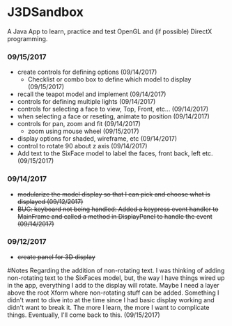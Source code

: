 # J3DSandbox
A Java App to learn, practice and test OpenGL and (if possible) DirectX programming.

### 09/15/2017
* create controls for defining options (09/14/2017)
  * Checklist or combo box to define which model to display (09/15/2017)
* recall the teapot model and implement (09/14/2017)
* controls for defining multiple lights (09/14/2017)
* controls for selecting a face to view, Top, Front, etc...  (09/14/2017)
* when selecting a face or reseting, animate to position (09/14/2017)
* controls for pan, zoom and fit   (09/14/2017)
  * zoom using mouse wheel (09/15/2017)
* display options for shaded, wireframe, etc (09/14/2017)
* control to rotate 90 about z axis (09/14/2017)
* Add text to the SixFace model to label the faces, front 
back, left etc. (09/15/2017)
### 09/14/2017
* ~~modularize the model display so that I can pick and choose what is
displayed (09/12/2017)~~
* ~~BUG: keyboard not being handled: Added a keypress event handler
to MainFrame and called a method in DisplayPanel to handle the
event (09/14/2017)~~
### 09/12/2017
* ~~create panel for 3D display~~

#Notes
Regarding the addition of non-rotating text. I was thinking of adding
non-rotating text to the SixFaces model, but, the way I have things 
wired up in the app, everything I add to the display will rotate. 
Maybe I need a layer above the root Xform where non-rotating stuff can
be added. Something I didn't want to dive into at the time since I had
basic display working and didn't want to break it.  The more I learn,
the more I want to complicate things. Eventually, I'll come back to 
this. (09/15/2017)
